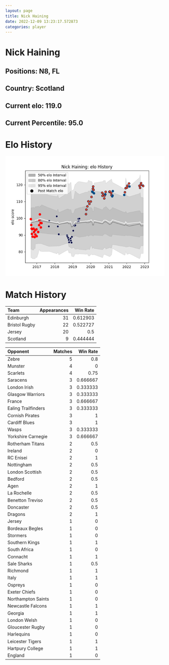 ```yaml
---  
layout: page  
title: Nick Haining  
date: 2022-12-09 13:23:17.572873  
categories: player  
---
```

# Nick Haining

## Positions: N8, FL

## Country: Scotland

## Current elo: 119.0

## Current Percentile: 95.0

# Elo History


![elo history](history_NickHaining.png)
# Match History


| Team          |   Appearances |   Win Rate |
|:--------------|--------------:|-----------:|
| Edinburgh     |            31 |   0.612903 |
| Bristol Rugby |            22 |   0.522727 |
| Jersey        |            20 |   0.5      |
| Scotland      |             9 |   0.444444 |

| Opponent            |   Matches |   Win Rate |
|:--------------------|----------:|-----------:|
| Zebre               |         5 |   0.8      |
| Munster             |         4 |   0        |
| Scarlets            |         4 |   0.75     |
| Saracens            |         3 |   0.666667 |
| London Irish        |         3 |   0.333333 |
| Glasgow Warriors    |         3 |   0.333333 |
| France              |         3 |   0.666667 |
| Ealing Trailfinders |         3 |   0.333333 |
| Cornish Pirates     |         3 |   1        |
| Cardiff Blues       |         3 |   1        |
| Wasps               |         3 |   0.333333 |
| Yorkshire Carnegie  |         3 |   0.666667 |
| Rotherham Titans    |         2 |   0.5      |
| Ireland             |         2 |   0        |
| RC Enisei           |         2 |   1        |
| Nottingham          |         2 |   0.5      |
| London Scottish     |         2 |   0.5      |
| Bedford             |         2 |   0.5      |
| Agen                |         2 |   1        |
| La Rochelle         |         2 |   0.5      |
| Benetton Treviso    |         2 |   0.5      |
| Doncaster           |         2 |   0.5      |
| Dragons             |         2 |   1        |
| Jersey              |         1 |   0        |
| Bordeaux Begles     |         1 |   0        |
| Stormers            |         1 |   0        |
| Southern Kings      |         1 |   1        |
| South Africa        |         1 |   0        |
| Connacht            |         1 |   1        |
| Sale Sharks         |         1 |   0.5      |
| Richmond            |         1 |   1        |
| Italy               |         1 |   1        |
| Ospreys             |         1 |   0        |
| Exeter Chiefs       |         1 |   0        |
| Northampton Saints  |         1 |   0        |
| Newcastle Falcons   |         1 |   1        |
| Georgia             |         1 |   1        |
| London Welsh        |         1 |   0        |
| Gloucester Rugby    |         1 |   0        |
| Harlequins          |         1 |   0        |
| Leicester Tigers    |         1 |   1        |
| Hartpury College    |         1 |   1        |
| England             |         1 |   0        |
